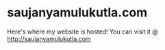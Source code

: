 # saujanyamulukutla.com
Here's where my website is hosted! You can visit it @ http://saujanyamulukutla.com
